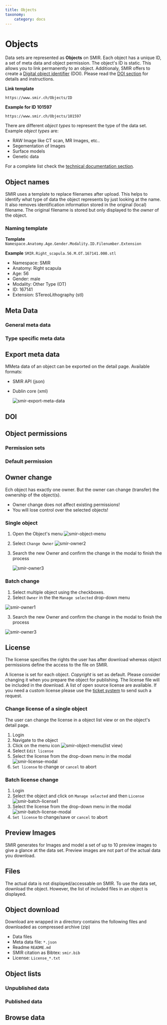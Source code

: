 ```yaml
---
title: Objects
taxonomy:
    category: docs
---
```


# Objects

Data sets are represented as **Objects** on SMIR. Each object has a unique ID, a set of meta data and object permission. The object's ID is static. This allows you to link permanently to an object. Additionaly, SMIR offers to create a [Digital object identifier](https://www.doi.org/) (DOI). Please read the [DOI section](#doi) for details and instructions.

**Link template**

`https://www.smir.ch/Objects/ID`

**Example for ID 101597**

`https://www.smir.ch/Objects/101597`

 

There are different *object types* to represent the type of the data set. Example *object types* are:

- RAW Image like CT scan, MR Images, etc..
- Segementation of Images
- Surface models
- Genetic data

For a complete list check the [technical documentation section](http://smir-docs.readthedocs.io/en/latest/filetypes/).



## Object names

SMIR uses a template to replace filenames after upload. This helps to identify what type of data the object represents by just looking at the name. It also removes identification information stored in the original (local) filename. The original filename is stored but only displayed to the *owner* of the object.

### Naming template

**Template**  `Namespace.Anatomy.Age.Gender.Modality.ID.Filenumber.Extension`

**Example** `SMIR.Right_scapula.56.M.OT.167141.000.stl`

-  Namespace: SMIR
-  Anatomy: Right scapula
-  Age: 56
-  Gender: male
-  Modality: Other Type (OT)
-  ID: 167141
-  Extension: STereoLithography (stl)

## Meta Data

### General meta data



###  Type specific meta data

## Export meta data

MMeta data of an object can be exported on the detail page. Available formats:

- SMIR API (json)

- Dublin core (xml)

  ![smir-export-meta-data](https://github.com/SICASFoundation/smir-documenation/raw/master/assets/smir-export-meta-data.png)

## DOI

##  Object permissions

### Permission sets

### Default permission

## Owner change

Ech object has exactly one owner. But the owner can change (transfer) the ownership of the object(s).

- Owner change does not affect existing permissions!
- You will lose control over the selected objects!
### Single object

1. Open the Object's menu ![smir-object-menu](https://github.com/SICASFoundation/smir-documenation/raw/master/assets/smir-object-menu.png) 

2. Select `Change Owner` ![smir-owner2](https://github.com/SICASFoundation/smir-documenation/raw/master/assets/smir-owner2.png)

3. Search the new Owner and confirm the change in the modal to finish the process

   ![smir-owner3](https://github.com/SICASFoundation/smir-documenation/raw/master/assets/smir-owner3.png)

### Batch change

1. Select multiple object using the checkboxes. 
2. Select `Owner` in the the `Manage selected` drop-down menu

![smir-owner1](https://github.com/SICASFoundation/smir-documenation/raw/master/assets/smir-owner1.png)

3. Search the new Owner and confirm the change in the modal to finish the process

![smir-owner3](https://github.com/SICASFoundation/smir-documenation/raw/master/assets/smir-owner3.png)

## License

The license specifies the rights the user has after download whereas object permissions define the access to the file on SMIR.

A license is set for each object. *Copyright* is set as default. Please consider changing it when you prepare the object for publishing. The license file will be included in the download. A list of open source license are available. If you need a custom license please use the [ticket system](https://tickets.smir.ch) to send such a request.

### Change license of a single object

The user can change the license in a object list view or on the object's detail page.

1. Login
2. Navigate to the object
3. Click on the menu icon ![smir-object-menu](https://github.com/SICASFoundation/smir-documenation/raw/master/assets/smir-object-menu.png)(list view)
4. Select `Edit license`
5. Select the license from the drop-down menu in the modal 
   ![smir-license-modal](https://github.com/SICASFoundation/smir-documenation/raw/master/assets/smir-license-modal.png) 
6. `Set license` to change  or `cancel`  to abort


### Batch license change

1. Login
2. Select the object and click on `Manage selected` and then `License`
   ![smir-batch-license1](https://github.com/SICASFoundation/smir-documenation/raw/master/assets/smir-batch-license1.png)
3. Select the license from the drop-down menu in the modal
   ![smir-batch-license-modal](https://github.com/SICASFoundation/smir-documenation/raw/master/assets/smir-batch-license-modal.png)
4. `Set license` to change/save or `cancel` to abort

##  Preview Images

SMIR generates for Images and model a set of up to 10 preview images to give a glance at the data set. Preview images are not part of the actual data you download.   

## Files

The actual data is not displayed/accessable on SMIR. To use the data set, download the object. However, the list of included files in an object is displayed. 

## Object download

Download are wrapped in a directory contains the following files and downloaded as compressed archive (zip)

- Data files
- Meta data file: `*.json`
- Readme `README.md`
- SMIR citation as Bibtex: `smir.bib`
- License: `License_*.txt`

## Object lists

### Unpublished data

### Published data

## Browse data